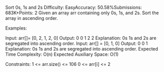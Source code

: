 Sort 0s, 1s and 2s
Difficulty: EasyAccuracy: 50.58%Submissions: 683K+Points: 2
Given an array arr containing only 0s, 1s, and 2s. Sort the array in ascending order.

Examples:

Input: arr[]= [0, 2, 1, 2, 0]
Output: 0 0 1 2 2
Explanation: 0s 1s and 2s are segregated into ascending order.
Input: arr[] = [0, 1, 0]
Output: 0 0 1
Explanation: 0s 1s and 2s are segregated into ascending order.
Expected Time Complexity: O(n)
Expected Auxiliary Space: O(1)

Constraints:
1 <= arr.size() <= 106
0 <= arr[i] <= 2